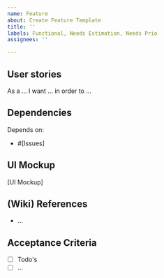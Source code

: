 ```yaml
---
name: Feature
about: Create Feature Template
title: ''
labels: Functional, Needs Estimation, Needs Prio
assignees: ''

---
```


## User stories
As a ... I want ... in order to ...

## Dependencies
Depends on: 
 - #[Issues]

## UI Mockup
[UI Mockup]

## (Wiki) References
- ...

## Acceptance Criteria
- [ ] Todo's
- [ ] ...
